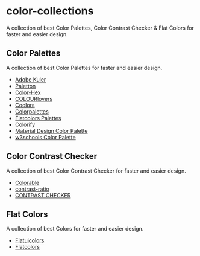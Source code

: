 # color-collections
A collection of best Color Palettes,  Color Contrast Checker & Flat Colors for faster and easier design.

## Color Palettes
A collection of best Color Palettes for faster and easier design.

* [Adobe Kuler](https://color.adobe.com/)
* [Paletton](http://www.paletton.com)
* [Color-Hex](www.color-hex.com)
* [COLOURlovers](http://www.colourlovers.com/palettes)
* [Coolors](https://coolors.co/)
* [Colorpalettes](http://colorpalettes.net/)
* [Flatcolors Palettes](http://flatcolors.net/palettes.php)
* [Colorify](http://colorify.co/exploreColorPalette#)
* [Material Design Color Palette](https://material.io/guidelines/style/color.html)
* [w3schools Color Palette](https://www.w3schools.com/colors/colors_palettes.asp)

## Color Contrast Checker
A collection of best Color Contrast Checker for faster and easier design.

* [Colorable](http://jxnblk.com/colorable/demos/text/)
* [contrast-ratio](http://leaverou.github.io/contrast-ratio/)
* [CONTRAST CHECKER](http://contrastchecker.com/)

## Flat Colors
A collection of best Colors for faster and easier design.

* [Flatuicolors](https://flatuicolors.com/)
* [Flatcolors](http://flatcolors.net/)


